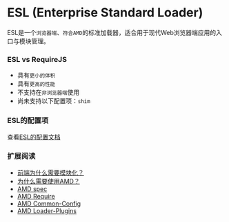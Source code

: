 ESL (Enterprise Standard Loader)
=====================

ESL是一个`浏览器端`、`符合AMD`的标准加载器，适合用于现代Web浏览器端应用的入口与模块管理。


### ESL vs RequireJS

- 具有`更小的体积`
- 具有`更高的性能`
- 不支持在`非浏览器端`使用
- 尚未支持以下配置项：`shim`


### ESL的配置项

查看[ESL的配置文档](doc/config.md)


### 扩展阅读

- [前端为什么需要模块化？](http://requirejs.org/docs/why.html)
- [为什么需要使用AMD？](http://requirejs.org/docs/whyamd.html)
- [AMD spec](https://github.com/amdjs/amdjs-api/wiki/AMD)
- [AMD Require](https://github.com/amdjs/amdjs-api/wiki/require)
- [AMD Common-Config](https://github.com/amdjs/amdjs-api/wiki/Common-Config)
- [AMD Loader-Plugins](https://github.com/amdjs/amdjs-api/wiki/Loader-Plugins)
